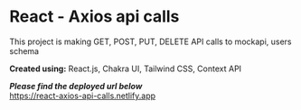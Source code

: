# React - Axios api calls

This project is making GET, POST, PUT, DELETE API calls to mockapi, users schema

<b>Created using:</b> React.js, Chakra UI, Tailwind CSS, Context API

***Please find the deployed url below***<br/>
https://react-axios-api-calls.netlify.app
